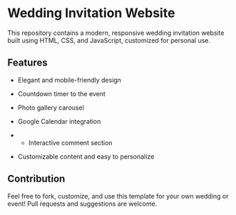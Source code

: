 # Wedding Invitation Website

This repository contains a modern, responsive wedding invitation website built using HTML, CSS, and JavaScript, customized for personal use.

## Features

- Elegant and mobile-friendly design  
- Countdown timer to the event  
- Photo gallery carousel  
- Google Calendar integration
- - Interactive comment section  

- Customizable content and easy to personalize  

## Contribution

Feel free to fork, customize, and use this template for your own wedding or event! Pull requests and suggestions are welcome.

